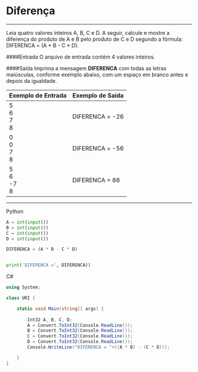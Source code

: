 # Diferença
---
Leia quatro valores inteiros A, B, C e D. A seguir, calcule e mostre a diferença do produto de A e B pelo produto de C e D segundo a fórmula: DIFERENCA = (A * B - C * D).


####Entrada
O arquivo de entrada contém 4 valores inteiros.

####Saída
Imprima a mensagem <strong>DIFERENCA</strong> com todas as letras maiúsculas, conforme exemplo abaixo, com um espaço em branco antes e depois da igualdade.

| Exemplo de Entrada | Exemplo de Saída |
| ------------------ | ---------------- |
| 5<br>6<br>7<br>8   | DIFERENCA = -26  |
| 0<br>0<br>7<br>8   | DIFERENCA = -56  |
| 5<br>6<br> -7<br>8 | DIFERENCA = 86   |
----

Python
```py
A = int(input())
B = int(input())
C = int(input())
D = int(input())

DIFERENCA = (A * B - C * D)


print('DIFERENCA =', DIFERENCA))

```
C#
```cs
using System; 

class URI {

    static void Main(string[] args) {
        
        Int32 A, B, C, D;
        A = Convert.ToInt32(Console.ReadLine());
        B = Convert.ToInt32(Console.ReadLine());
        C = Convert.ToInt32(Console.ReadLine());
        D = Convert.ToInt32(Console.ReadLine());
        Console.WriteLine("DIFERENCA = "+((A * B) - (C * D)));

    }
}
```